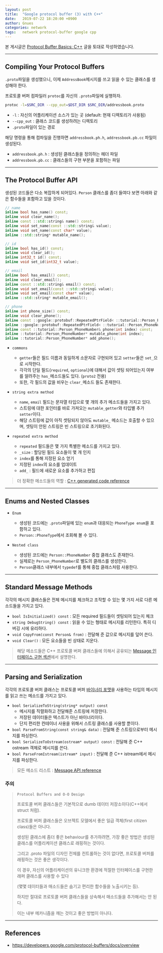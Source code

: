```yaml
---
layout: post
title:  "Google protocol buffer (3) with C++"
date:   2019-07-22 18:20:00 +0900
author: Gnues
categories: network
tags:	network protocol-buffer google cpp
---
```


본 게시글은 [Protocol Buffer Basics: C++](https://developers.google.com/protocol-buffers/docs/cpptutorial) 글을 토대로 작성하였습니다.

***

## Compiling Your Protocol Buffers

`.proto`파일을 생성했으니, 이제 `AddressBook`메시지를 쓰고 읽을 수 있는 클래스를 생성해야 한다.

프로토콜 버퍼 컴파일러 `protoc`를 자신의 `.proto`파일에 실행하자.

```sh
protoc -l=$SRC_DIR --cpp_out=$DST_DIR $SRC_DIR/addressbook.proto
```

- `-l` : 자신의 어플리케이션 소스가 있는 곳 (default: 현재 디렉토리가 사용됨)
- `--cpp_out` : 클래스 코드를 생성하려는 디렉토리
- `.proto`파일이 있는 경로

해당 명령을 통해 컴파일을 진행하면 `addressbook.ph.h`, `addressbook.pb.cc` 파일이 생성된다.

- `addressbook.ph.h` : 생성된 클래스들을 정의하는 헤더 파일
- `addressbook.pb.cc` : 클래스들의 구현 부분을 포함하는 파일

***

## The Protocol Buffer API

생성된 코드들은 다소 복잡하게 되어있다. `Person` 클래스를 좀더 들여다 보면 아래와 같은 함수들을 포함하고 있을 것이다.

```cpp
// name
inline bool has_name() const;
inline void clear_name();
inline const ::std::string& name() const;
inline void set_name(const ::std::string& value);
inline void set_name(const char* value);
inline ::std::string* mutable_name();

// id
inline bool has_id() const;
inline void clear_id();
inline int32_t id() const;
inline void set_id(int32_t value);

// email
inline bool has_email() const;
inline void clear_email();
inline const ::std::string& email() const;
inline void set_email(const ::std::string& value);
inline void set_email(const char* value);
inline ::std::string* mutable_email();

// phone
inline int phone_size() const;
inline void clear_phone();
inline const ::google::protobuf::RepeatedPtrField< ::tutorial::Person_PhoneNumber >& phone() const;
inline ::google::protobuf::RepeatedPtrField< ::tutorial::Person_PhoneNumber >* mutable_phone();
inline const ::tutorial::Person_PhoneNumber& phone(int index) const;
inline ::tutorial::Person_PhoneNumber* mutable_phone(int index);
inline ::tutorial::Person_PhoneNumber* add_phone();
```

- `commons`
  - `getter`들은 필드 이름과 동일하게 소문자로 구현되어 있고 `setter`들은 `set_`으로 시작한다.
  - 각각의 단일 필드(`required`, `optional`)에 대해서 값이 셋팅 되어있는지 여부를 알려주는 `has_`메소드들도 있다. (`proto2` 전용)
  - 또한, 각 필드의 값을 비우는 `clear_`메소드 들도 존재한다.

- `string extra method`
  - `name`, `email` 필드는 문자열 타입으로 몇 개의 추가 메소드들을 가지고 있다.
  - 스트링에 대한 포인터를 바로 가져오는 `mutable_getter`와 타입별 추가 `setter`이다.
  - 해당 스트링에 값이 아직 셋팅되지 않아도 `mutable_` 메소드는 호출할 수 있으며, 셋팅이 안된 스트링은 빈 스트링으로 초기화된다.

- `repeated extra method`
  - `repeated` 필드들은 몇 가지 특별한 메소드를 가지고 있다.
  - `_size` : 할당된 필드 요소들이 몇 개 인지
  - `index`를 통해 지정된 요소 얻기
  - 지정된 `index`의 요소를 업데이트
  - `add_` : 필드에 새로운 요소를 추가하고 편집

> 더 정확한 메소드들의 역할 : [C++ generated code reference](https://developers.google.com/protocol-buffers/docs/reference/cpp-generated)

***

## Enums and Nested Classes

- `Enum`
  - 생성된 코드에는 `.proto`파일에 있는 `enum`과 대응되는 `PhoneType enum`을 포함하고 있다.
  - `Person::PhoneType`에서 조회해 볼 수 있다.

- `Nested class`
  - 생성된 코드에는 `Person::PhoneNumber` 중첩 클래스도 존재한다.
  - 실제로는 `Person_PhoneNumber`로 별도의 클래스를 생성한다.
  - `Person`클래스 내부에서 `typedef`를 통해 중첩 클래스처럼 사용한다.

***

## Standard Message Methods

각각의 메시지 클래스들은 전체 메시지를 체크하고 조작할 수 있는 몇 가지 서로 다른 메소드들을 가지고 있다.

- `bool IsInitialized() const` : 모든 required 필드들이 셋팅되어 있는지 체크
- `string DebugString() const` : 읽을 수 있는 형태로 메시지를 리턴한다. 특히 디버깅 시에 유리하다.
- `void CopyFrom(const Person& from)` : 전달해 준 값으로 메시지를 덮어 쓴다.
- `void Clear()` : 모든 요소들을 빈 상태로 지운다.

> 해당 메소드들은 C++ 프로토콜 버퍼 클래스들에 의해서 공유되는 [Message 인터페이스 구현 섹션](https://developers.google.com/protocol-buffers/docs/reference/cpp/google.protobuf.message#Message)에서 설명한다.

***

## Parsing and Serialization

각각의 프로토콜 버퍼 클래스는 프로토콜 버퍼 [바이너리 포맷](https://developers.google.com/protocol-buffers/docs/encoding)을 사용하는 타입의 메시지를 읽고 쓰는 메소드를 가지고 있다.

- `bool SerializeToString(string* output) const`
  - 메시지를 직렬화하고 전달해준 스트링에 저장한다.
  - 저장된 데이터들은 텍스트가 아닌 바이너리이다.
  - 단지 편리한 컨테이너 사용을 위해서 스트링 클래스를 사용할 뿐이다.
- `bool ParseFromString(const string& data)` : 전달해 준 스트링으로부터 메시지를 파싱한다.
- `bool SerializeToOstream(ostream* output) const` : 전달해 준 C++ ostream 객체로 메시지를 쓴다.
- `bool ParseFromIstream(istream* input)` : 전달해 준 C++ istream에서 메시지를 파싱한다.

> 모든 메소드 리스트 : [Message API reference](https://developers.google.com/protocol-buffers/docs/reference/cpp/google.protobuf.message#Message)

### 주의

> `Protocol Buffers and O-O Design`
>
> 프로토콜 버퍼 클래스들은 기본적으로 dumb 데이터 저장소이다(C++에서 struct 처럼).
>
> 프로토콜 버퍼 클래스들은 오브젝트 모델에서 좋은 일급 객체(first citizen class)들은 아니다.
>
> 생성된 클래스에 좀더 좋은 behaviour를 추가하려면, 가장 좋은 방법은 생성된 클래스를 어플리케이션 클래스로 래핑하는 것이다.
>
> 그리고 .proto 파일의 디자인 전체를 컨트롤하는 것이 없다면, 프로토콜 버퍼를 래핑하는 것은 좋은 생각이다.
>
> 이 경우, 자신의 어플리케이션의 유니크한 환경에 적절한 인터페이스를 구현한 래퍼 클래스를 사용할 수 있다
>
> (몇몇 데이터들과 매소드들은 숨기고 편리한 함수들을 노출시키는 등).
>
> 하지만 절대로 프로토콜 버퍼 클래스들을 상속해서 매소드들을 추가해서는 안 된다.
>
> 이는 내부 메카니즘을 깨는 것이고 좋은 방법이 아니다.

***

## References

- <https://developers.google.com/protocol-buffers/docs/overview>

